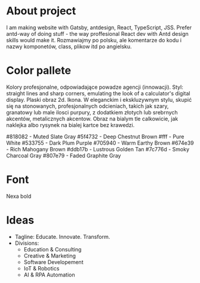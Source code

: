 # About project
I am making website with Gatsby, antdesign, React, TypeScript, JSS.
Prefer antd-way of doing stuff - the way proffesional React dev with Antd design skills would make it.
Rozmawiajmy po polsku, ale komentarze do kodu i nazwy komponetów, class, plikow itd po angielsku.


# Color pallete 

Kolory profesjonalne, odpowiadające powadze agencji (innowacji). Styl: straight lines and sharp corners, emulating the look of a calculator's digital display. Plaski obraz 2d. Ikona. W eleganckim i ekskluzywnym stylu, skupić się na stonowanych, profesjonalnych odcieniach, takich jak szary, granatowy lub male ilosci purpury, z dodatkiem złotych lub srebrnych akcentów, metalicznych akcentow. Obraz na bialym tle calkowicie, jak naklejka albo rysynek na bialej kartce bez krawedzi. 
 
#818082 - Muted Slate Gray
#5f4732 - Deep Chestnut Brown
#fff - Pure White
#533755 - Dark Plum Purple
#705940 - Warm Earthy Brown
#674e39 - Rich Mahogany Brown
#ddb17b - Lustrous Golden Tan
#7c776d - Smoky Charcoal Gray
#807e79 - Faded Graphite Gray


# Font

Nexa bold

# Ideas
* Tagline: Educate. Innovate. Transform.
* Divisions: 
  * Education & Consulting
  * Creative & Marketing
  * Software Developement
  * IoT & Robotics 
  * AI & RPA Automation
  
